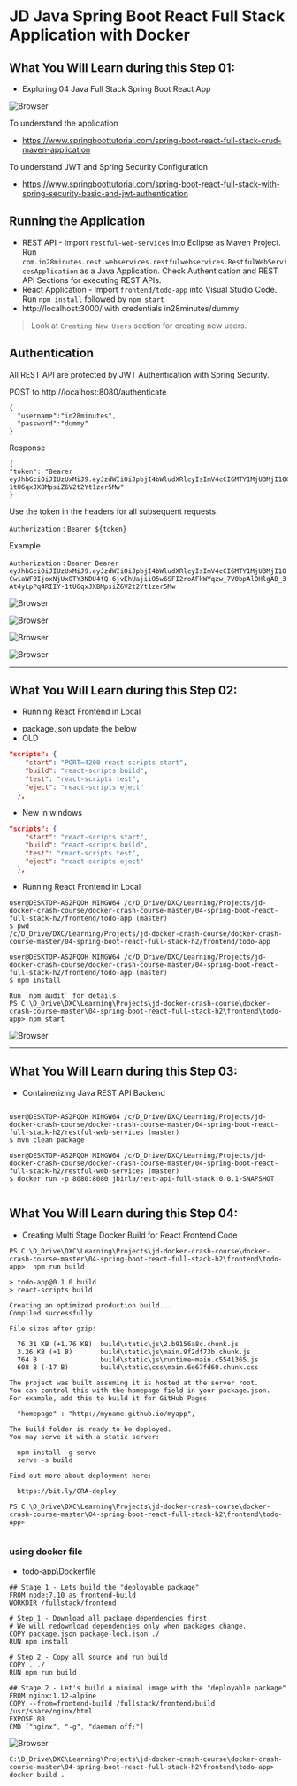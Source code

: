# JD Java Spring Boot React Full Stack Application with Docker

## What You Will Learn during this Step 01:
- Exploring 04 Java Full Stack Spring Boot React App

![Browser](Images/react_00_architecture.png)

To understand the application
- https://www.springboottutorial.com/spring-boot-react-full-stack-crud-maven-application

To understand JWT and Spring Security Configuration
- https://www.springboottutorial.com/spring-boot-react-full-stack-with-spring-security-basic-and-jwt-authentication


## Running the Application

- REST API - Import `restful-web-services` into Eclipse as Maven Project. Run `com.in28minutes.rest.webservices.restfulwebservices.RestfulWebServicesApplication` as a Java Application. Check Authentication and REST API Sections for executing REST APIs.
- React Application - Import `frontend/todo-app` into Visual Studio Code. Run `npm install` followed by `npm start`
- http://localhost:3000/ with credentials in28minutes/dummy

> Look at  `Creating New Users` section for creating new users.

## Authentication

All REST API are protected by JWT Authentication with Spring Security. 

POST to http://localhost:8080/authenticate

```
{
  "username":"in28minutes",
  "password":"dummy"
}
```

Response
```
{
"token": "Bearer eyJhbGciOiJIUzUxMiJ9.eyJzdWIiOiJpbjI4bWludXRlcyIsImV4cCI6MTY1MjU3MjI1OCwiaWF0IjoxNjUxOTY3NDU4fQ.6jvEhUajiiO5w6SFI2roAFkWYqzw_7V0bpAlOHlgAB_3At4yLpPq4RIIY-1tU6qxJXBMpsiZ6V2t2Yt1zer5Mw"
}
```

Use the token in the headers for all subsequent requests.

`Authorization` : `Bearer ${token}`

Example 

`Authorization` : `Bearer Bearer eyJhbGciOiJIUzUxMiJ9.eyJzdWIiOiJpbjI4bWludXRlcyIsImV4cCI6MTY1MjU3MjI1OCwiaWF0IjoxNjUxOTY3NDU4fQ.6jvEhUajiiO5w6SFI2roAFkWYqzw_7V0bpAlOHlgAB_3At4yLpPq4RIIY-1tU6qxJXBMpsiZ6V2t2Yt1zer5Mw`



![Browser](Images/Screenshot_25.png)

![Browser](Images/Screenshot_26.png)

![Browser](Images/Screenshot_27.png)

![Browser](Images/Screenshot_28.png)

---
## What You Will Learn during this Step 02:
- Running React Frontend in Local
* package.json update the below 
* OLD
```json
"scripts": {
    "start": "PORT=4200 react-scripts start",
    "build": "react-scripts build",
    "test": "react-scripts test",
    "eject": "react-scripts eject"
  },
```
* New in windows

```json
"scripts": {
    "start": "react-scripts start",
    "build": "react-scripts build",
    "test": "react-scripts test",
    "eject": "react-scripts eject"
  },
```

- Running React Frontend in Local

```
user@DESKTOP-AS2FQOH MINGW64 /c/D_Drive/DXC/Learning/Projects/jd-docker-crash-course/docker-crash-course-master/04-spring-boot-react-full-stack-h2/frontend/todo-app (master)
$ pwd
/c/D_Drive/DXC/Learning/Projects/jd-docker-crash-course/docker-crash-course-master/04-spring-boot-react-full-stack-h2/frontend/todo-app

user@DESKTOP-AS2FQOH MINGW64 /c/D_Drive/DXC/Learning/Projects/jd-docker-crash-course/docker-crash-course-master/04-spring-boot-react-full-stack-h2/frontend/todo-app (master)
$ npm install

Run `npm audit` for details.
PS C:\D_Drive\DXC\Learning\Projects\jd-docker-crash-course\docker-crash-course-master\04-spring-boot-react-full-stack-h2\frontend\todo-app> npm start

```

![Browser](Images/Screenshot_29.png)

---
## What You Will Learn during this Step 03:
- Containerizing Java REST API Backend


```docker

user@DESKTOP-AS2FQOH MINGW64 /c/D_Drive/DXC/Learning/Projects/jd-docker-crash-course/docker-crash-course-master/04-spring-boot-react-full-stack-h2/restful-web-services (master)
$ mvn clean package

user@DESKTOP-AS2FQOH MINGW64 /c/D_Drive/DXC/Learning/Projects/jd-docker-crash-course/docker-crash-course-master/04-spring-boot-react-full-stack-h2/restful-web-services (master)
$ docker run -p 8080:8080 jbirla/rest-api-full-stack:0.0.1-SNAPSHOT


```

## What You Will Learn during this Step 04:
- Creating Multi Stage Docker Build for React Frontend Code

```
PS C:\D_Drive\DXC\Learning\Projects\jd-docker-crash-course\docker-crash-course-master\04-spring-boot-react-full-stack-h2\frontend\todo-app>  npm run build

> todo-app@0.1.0 build
> react-scripts build

Creating an optimized production build...
Compiled successfully.

File sizes after gzip:

  76.31 KB (+1.76 KB)  build\static\js\2.b9156a8c.chunk.js
  3.26 KB (+1 B)       build\static\js\main.9f2df73b.chunk.js
  764 B                build\static\js\runtime~main.c5541365.js
  608 B (-17 B)        build\static\css\main.6e67fd60.chunk.css

The project was built assuming it is hosted at the server root.
You can control this with the homepage field in your package.json.
For example, add this to build it for GitHub Pages:

  "homepage" : "http://myname.github.io/myapp",

The build folder is ready to be deployed.
You may serve it with a static server:

  npm install -g serve
  serve -s build

Find out more about deployment here:

  https://bit.ly/CRA-deploy

PS C:\D_Drive\DXC\Learning\Projects\jd-docker-crash-course\docker-crash-course-master\04-spring-boot-react-full-stack-h2\frontend\todo-app>


```

### using docker file

* todo-app\Dockerfile
```
## Stage 1 - Lets build the "deployable package"
FROM node:7.10 as frontend-build
WORKDIR /fullstack/frontend

# Step 1 - Download all package dependencies first.
# We will redownload dependencies only when packages change.
COPY package.json package-lock.json ./
RUN npm install

# Step 2 - Copy all source and run build
COPY . ./
RUN npm run build

## Stage 2 - Let's build a minimal image with the "deployable package"
FROM nginx:1.12-alpine
COPY --from=frontend-build /fullstack/frontend/build /usr/share/nginx/html
EXPOSE 80
CMD ["nginx", "-g", "daemon off;"]

```
![Browser](Images/Screenshot_30.png)


```docker
C:\D_Drive\DXC\Learning\Projects\jd-docker-crash-course\docker-crash-course-master\04-spring-boot-react-full-stack-h2\frontend\todo-app> docker build .
```

